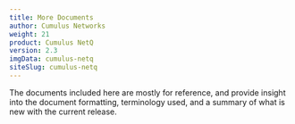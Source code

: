 ```yaml
---
title: More Documents
author: Cumulus Networks
weight: 21
product: Cumulus NetQ
version: 2.3
imgData: cumulus-netq
siteSlug: cumulus-netq
---
```

The documents included here are mostly for reference, and provide insight into the document formatting, terminology used, and a summary of what is new with the current release.
